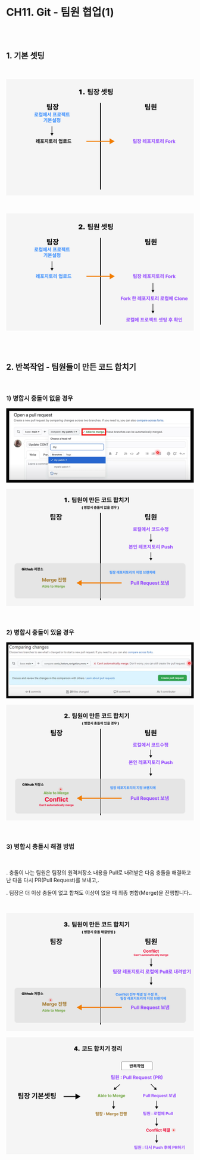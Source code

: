 
# CH11. Git - 팀원 협업(1)

<br>
<br>

## 1. 기본 셋팅

<br>

![](Files/image%2073.png)  
  
<br>  

![](Files/image%2074.png)  

  
<br>
<br>
  

## 2. 반복작업 - 팀원들이 만든 코드 합치기

<br>

### 1) 병합시 충돌이 없을 경우

![](Files/image%2075.png)    

![](Files/image%2076.png)  

<br>  

### 2) 병합시 충돌이 있을 경우 
 

![](Files/image%2077.png)    

![](Files/image%2078.png)  

<br>  

### 3) 병합시 충돌시 해결 방법 

<br>

. 충돌이 나는 팀원은 팀장의 원격저장소 내용을 Pull로 내려받은 다음 충돌을 해결하고 난 다음 다시 PR(Pull Request)를 보내고,. 

. 팀장은 더 이상 충돌이 없고 합쳐도 이상이 없을 때 최종 병합(Merge)을 진행합니다..

<br>

![](Files/image%2079.png)  

![](Files/image%2080.png)